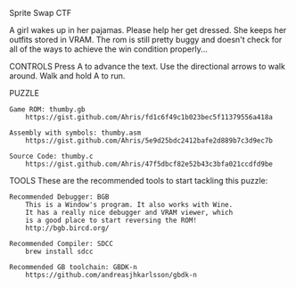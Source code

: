 Sprite Swap CTF

A girl wakes up in her pajamas. Please help her get dressed. She keeps her outfits stored in VRAM.
The rom is still pretty buggy and doesn't check for all of the ways to achieve the win condition properly...


CONTROLS
    Press A to advance the text.
    Use the directional arrows to walk around.
    Walk and hold A to run.


PUZZLE

    Game ROM: thumby.gb
        https://gist.github.com/Ahris/fd1c6f49c1b023bec5f11379556a418a

    Assembly with symbols: thumby.asm
        https://gist.github.com/Ahris/5e9d25bdc2412bafe2d889b7c3d9ec7b

    Source Code: thumby.c
        https://gist.github.com/Ahris/47f5dbcf82e52b43c3bfa021ccdfd9be


TOOLS
    These are the recommended tools to start tackling this puzzle:

    Recommended Debugger: BGB
        This is a Window's program. It also works with Wine.
        It has a really nice debugger and VRAM viewer, which
        is a good place to start reversing the ROM!
        http://bgb.bircd.org/

    Recommended Compiler: SDCC
        brew install sdcc

    Recommended GB toolchain: GBDK-n
        https://github.com/andreasjhkarlsson/gbdk-n


